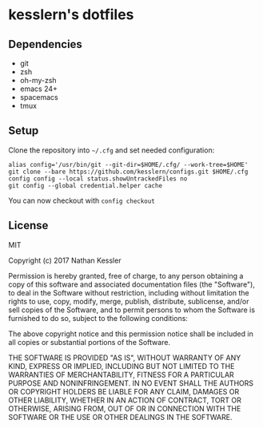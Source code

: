 # kesslern's dotfiles

## Dependencies

+ git
+ zsh
+ oh-my-zsh
+ emacs 24+
+ spacemacs
+ tmux

## Setup

Clone the repository into `~/.cfg` and set needed configuration:
```
alias config='/usr/bin/git --git-dir=$HOME/.cfg/ --work-tree=$HOME'
git clone --bare https://github.com/kesslern/configs.git $HOME/.cfg
config config --local status.showUntrackedFiles no
git config --global credential.helper cache
```

You can now checkout with `config checkout`

## License

MIT

Copyright (c) 2017 Nathan Kessler

Permission is hereby granted, free of charge, to any person obtaining a copy
of this software and associated documentation files (the "Software"), to deal
in the Software without restriction, including without limitation the rights
to use, copy, modify, merge, publish, distribute, sublicense, and/or sell
copies of the Software, and to permit persons to whom the Software is
furnished to do so, subject to the following conditions:

The above copyright notice and this permission notice shall be included in all
copies or substantial portions of the Software.

THE SOFTWARE IS PROVIDED "AS IS", WITHOUT WARRANTY OF ANY KIND, EXPRESS OR
IMPLIED, INCLUDING BUT NOT LIMITED TO THE WARRANTIES OF MERCHANTABILITY,
FITNESS FOR A PARTICULAR PURPOSE AND NONINFRINGEMENT. IN NO EVENT SHALL THE
AUTHORS OR COPYRIGHT HOLDERS BE LIABLE FOR ANY CLAIM, DAMAGES OR OTHER
LIABILITY, WHETHER IN AN ACTION OF CONTRACT, TORT OR OTHERWISE, ARISING FROM,
OUT OF OR IN CONNECTION WITH THE SOFTWARE OR THE USE OR OTHER DEALINGS IN THE
SOFTWARE.
